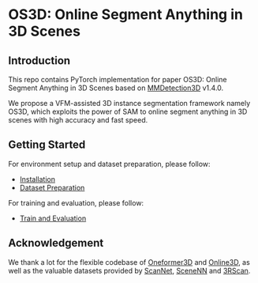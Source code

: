 # OS3D:  **Online Segment Anything in 3D Scenes**

## Introduction

This repo contains PyTorch implementation for paper OS3D:  Online Segment Anything in 3D Scenes based on [MMDetection3D](https://github.com/open-mmlab/mmdetection3d) v1.4.0.

We propose a VFM-assisted 3D instance segmentation framework namely OS3D, which exploits the power of SAM to online segment anything in 3D scenes with high accuracy and fast speed.

## Getting Started
For environment setup and dataset preparation, please follow:
* [Installation](./docs/installation.md)
* [Dataset Preparation](./docs/dataset_preparation.md)

For training and evaluation, please follow:
* [Train and Evaluation](./docs/run.md)


## Acknowledgement
We thank a lot for the flexible codebase of [Oneformer3D](https://github.com/oneformer3d/oneformer3d) and [Online3D](https://github.com/xuxw98/Online3D), as well as the valuable datasets provided by [ScanNet](https://github.com/ScanNet/ScanNet), [SceneNN](https://github.com/hkust-vgd/scenenn) and [3RScan](https://github.com/WaldJohannaU/3RScan).